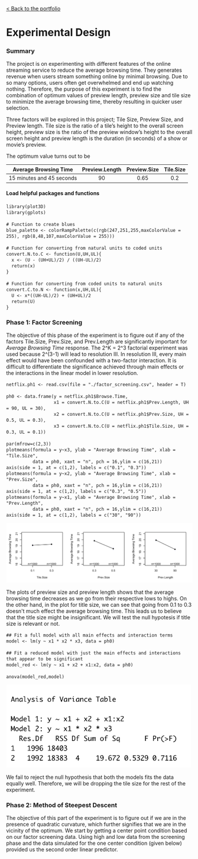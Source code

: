 [< Back to the portfolio](https://s-bishnoi.github.io/shubham-bishnoi/)

# Experimental Design

### Summary

The project is on experimenting with different features of the online streaming service to reduce the average browsing time. They generates revenue when users stream something online by minimal browsing. Due to so many options, users often get overwhelmed and end up watching nothing. Therefore, the purpose of this experiment is to find the combination of optimum values of preview length, preview size and tile size to minimize the average browsing time, thereby resulting in quicker user selection.

Three factors will be explored in this project; Tile Size, Preview Size, and Preview length. Tile size is the ratio of a tile’s height to the overall screen height, preview size is the ratio of the preview window’s height to the overall screen height and preview length is the duration (in seconds) of a show or movie’s preview.

The optimum value turns out to be

| Average Browsing Time | Preview.Length | Preview.Size | Tile.Size |
| :---: | :---: | :---: | :---: |
| 15 minutes and 45 seconds | 90 | 0.65 | 0.2 |


#### Load helpful packages and functions

```
library(plot3D)
library(gplots)

# Function to create blues
blue_palette <- colorRampPalette(c(rgb(247,251,255,maxColorValue = 255), rgb(8,48,107,maxColorValue = 255)))

# Function for converting from natural units to coded units
convert.N.to.C <- function(U,UH,UL){
  x <- (U - (UH+UL)/2) / ((UH-UL)/2)
  return(x)
}

# Function for converting from coded units to natural units
convert.C.to.N <- function(x,UH,UL){
  U <- x*((UH-UL)/2) + (UH+UL)/2
  return(U)
}
```

### Phase 1: Factor Screening

The objective of this phase of the experiment is to figure out if any of the factors Tile.Size, Prev.Size, and Prev.Length are significantly important for *Average Browsing Time* response. The 2^K = 2^3 factorial experiment was used because 2^(3-1) will lead to resolution III. In resolution III, every main effect would have been confounded with a two-factor interaction. It is difficult to differentiate the significance achieved through main effects or the interactions in the linear model in lower resolution.

```
netflix.ph1 <- read.csv(file = "./factor_screening.csv", header = T)

ph0 <- data.frame(y = netflix.ph1$Browse.Time,
                  x1 = convert.N.to.C(U = netflix.ph1$Prev.Length, UH = 90, UL = 30),
                  x2 = convert.N.to.C(U = netflix.ph1$Prev.Size, UH = 0.5, UL = 0.3),
                  x3 = convert.N.to.C(U = netflix.ph1$Tile.Size, UH = 0.3, UL = 0.1))

par(mfrow=c(2,3)) 
plotmeans(formula = y~x3, ylab = "Average Browsing Time", xlab = "Tile.Size", 
          data = ph0, xaxt = "n", pch = 16,ylim = c(16,21))
axis(side = 1, at = c(1,2), labels = c("0.1", "0.3"))
plotmeans(formula = y~x2, ylab = "Average Browsing Time", xlab = "Prev.Size", 
          data = ph0, xaxt = "n", pch = 16,ylim = c(16,21))
axis(side = 1, at = c(1,2), labels = c("0.3", "0.5"))
plotmeans(formula = y~x1, ylab = "Average Browsing Time", xlab = "Prev.Length", 
          data = ph0, xaxt = "n", pch = 16,ylim = c(16,21))
axis(side = 1, at = c(1,2), labels = c("30", "90"))
```

[<img src="./p11.png" width="900"/>](./p11.png)

The plots of preview size and preview length shows that the average browsing time decreases as we go from their respective lows to highs. On the other hand, in the plot for title size, we can see that going from 0.1 to 0.3 doesn't much effect the average browsing time. This leads us to believe that the title size might be insignificant. We will test the null hypotesis if title size is relevant or not.

```
## Fit a full model with all main effects and interaction terms
model <- lm(y ~ x1 * x2 * x3, data = ph0)

## Fit a reduced model with just the main effects and interactions that appear to be significant
model_red <- lm(y ~ x1 + x2 + x1:x2, data = ph0)

anova(model_red,model)
```

[<img src="./p12.png" width="500"/>](./p12.png)

We fail to reject the null hypothesis that both the models fits the data equally well. Therefore, we will be dropping the tile size for the rest of the experiment.

### Phase 2: Method of Steepest Descent

The objective of this part of the experiment is to figure out if we are in the presence of quadratic curvature, which further signifies that we are in the vicinity of the optimum. We start by getting a center point condition based on our factor screening data. Using high and low data from the screening phase and the data simulated for the one center condition (given below) provided us the second order linear predictor.